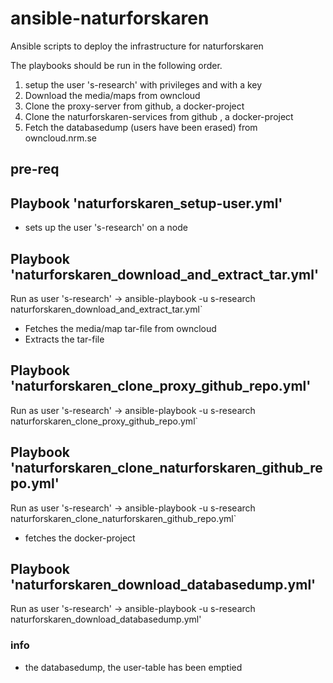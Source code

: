 # ansible-naturforskaren
Ansible scripts to deploy the infrastructure for naturforskaren

The playbooks should be run in the following order.

1. setup the user 's-research' with privileges and with a key
2. Download the media/maps from owncloud 
3. Clone the proxy-server from github, a docker-project
4. Clone the naturforskaren-services from github , a docker-project
5. Fetch the databasedump (users have been erased) from owncloud.nrm.se

## pre-req

## Playbook 'naturforskaren_setup-user.yml'
- sets up the user 's-research' on a node

## Playbook 'naturforskaren_download_and_extract_tar.yml'
Run as user 's-research' -> ansible-playbook -u s-research naturforskaren_download_and_extract_tar.yml`

- Fetches the media/map tar-file from owncloud
- Extracts the tar-file

## Playbook 'naturforskaren_clone_proxy_github_repo.yml'
Run as user 's-research' -> ansible-playbook -u s-research naturforskaren_clone_proxy_github_repo.yml`

## Playbook 'naturforskaren_clone_naturforskaren_github_repo.yml'
Run as user 's-research' -> ansible-playbook -u s-research naturforskaren_clone_naturforskaren_github_repo.yml`

- fetches the docker-project

## Playbook 'naturforskaren_download_databasedump.yml' 
Run as user 's-research' -> ansible-playbook -u s-research naturforskaren_download_databasedump.yml'

### info
- the databasedump, the user-table has been emptied
